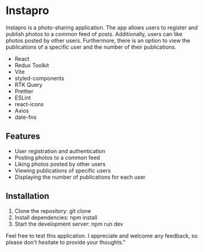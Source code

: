<h1>Instapro</h1>

<p>Instapro is a photo-sharing application. The app allows users to register and publish photos to a common feed of posts. Additionally, users can like photos posted by other users. Furthermore, there is an option to view the publications of a specific user and the number of their publications.</p>

- React
- Redux Toolkit
- Vite
- styled-components
- RTK Query
- Prettier
- ESLint
- react-icons
- Axios
- date-fns

## Features

- User registration and authentication
- Posting photos to a common feed
- Liking photos posted by other users
- Viewing publications of specific users
- Displaying the number of publications for each user

## Installation

1. Clone the repository: git clone <repository-url>
2. Install dependencies: npm install
3. Start the development server: npm run dev


Feel free to test this application. I appreciate and welcome any feedback, so please don't hesitate to provide your thoughts."